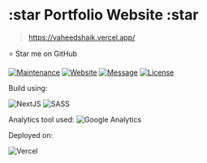 # :star Portfolio Website :star
>
> <https://vaheedshaik.vercel.app/>

:star: Star me on GitHub

[![Maintenance](https://img.shields.io/badge/maintained-yes-green.svg)](https://github.com/vaheedsk36/portfolio-website-nextjs/commits/main)
[![Website](https://img.shields.io/badge/website-up-yellow)](https://vaheedshaik.vercel.app/)
[![Message](https://img.shields.io/badge/LinkedIn-0077B5?style=flat&logo=linkedin&logoColor=white)](https://www.linkedin.com/in/sk36)
[![License](http://img.shields.io/:license-mit-blue.svg?style=flat&logo)](http://badges.mit-license.org)

Build using:

![NextJS](https://img.shields.io/badge/next%20js-000000?style=flat&logo=nextdotjs&logoColor=white)
![SASS](https://img.shields.io/badge/Sass-CC6699?style=flat&logo=sass&logoColor=white)

Analytics tool used:
![Google Analytics](https://img.shields.io/badge/Google%20Analytics-E37400?style=flat&logo=google%20analytics&logoColor=white)

Deployed on:

![Vercel](https://img.shields.io/badge/Vercel-000000?style=flat&logo=vercel&logoColor=white)
